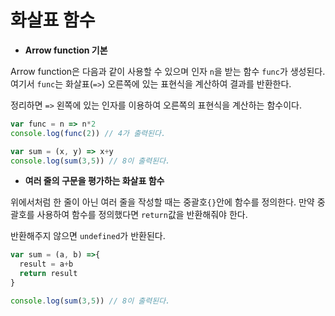 # 화살표 함수



- **Arrow function 기본**

Arrow function은 다음과 같이 사용할 수 있으며 인자 `n`을 받는 함수 `func`가 생성된다. 여기서 `func`는 화살표(`=>`) 오른쪽에 있는 표현식을 계산하여 결과를 반환한다. 

정리하면 `=>` 왼쪽에 있는 인자를 이용하여 오른쪽의 표현식을 계산하는 함수이다.

```javascript
var func = n => n*2
console.log(func(2)) // 4가 출력된다.
```

```javascript
var sum = (x, y) => x+y
console.log(sum(3,5)) // 8이 출력된다.
```



- **여러 줄의 구문을 평가하는 화살표 함수**

위에서처럼 한 줄이 아닌 여러 줄을 작성할 때는 중괄호`{}`안에 함수를 정의한다. 만약 중괄호를 사용하여 함수를 정의했다면 `return`값을 반환해줘야 한다.

반환해주지 않으면 `undefined`가 반환된다.

```javascript
var sum = (a, b) =>{
  result = a+b
  return result
}

console.log(sum(3,5)) // 8이 출력된다.
```

